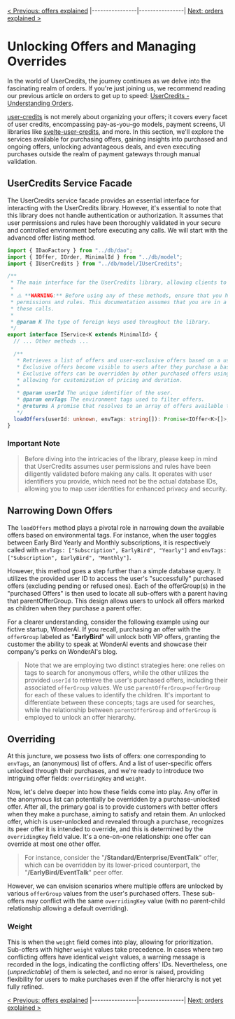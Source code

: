 [< Previous: offers explained](/docs/offers_explained.md) |----------------|----------------| [Next: orders explained >](/docs/orders_explained.md)
# Unlocking Offers and Managing Overrides

In the world of UserCredits, the journey continues as we delve into the fascinating realm of orders. If you're just joining us, we recommend reading our previous article on orders to get up to speed: [UserCredits - Understanding Orders](/docs/offers_explained.md).

[user-credits](https://github.com/ziedHamdi/UserCredits) is not merely about organizing your offers; it covers every facet of user credits, encompassing pay-as-you-go models, payment screens, UI libraries like [svelte-user-credits](https://github.com/ziedHamdi/svelte-user-credits), and more. In this section, we'll explore the services available for purchasing offers, gaining insights into purchased and ongoing offers, unlocking advantageous deals, and even executing purchases outside the realm of payment gateways through manual validation.

## UserCredits Service Facade

The UserCredits service facade provides an essential interface for interacting with the UserCredits library. However, it's essential to note that this library does not handle authentication or authorization. It assumes that user permissions and rules have been thoroughly validated in your secure and controlled environment before executing any calls. We will start with the advanced offer listing method. 

```typescript
import { IDaoFactory } from "../db/dao";
import { IOffer, IOrder, MinimalId } from "../db/model";
import { IUserCredits } from "../db/model/IUserCredits";

/**
 * The main interface for the UserCredits library, allowing clients to interact with pay-as-you-go features.
 *
 * ⚠️ **WARNING:** Before using any of these methods, ensure that you have thoroughly checked and validated user
 * permissions and rules. This documentation assumes that you are in a secure and controlled environment when executing
 * these calls.
 *
 * @param K The type of foreign keys used throughout the library.
 */
export interface IService<K extends MinimalId> {
  // ... Other methods ...

  /**
   * Retrieves a list of offers and user-exclusive offers based on a user's unique identifier.
   * Exclusive offers become visible to users after they purchase a basic offer with the status 'paid'.
   * Exclusive offers can be overridden by other purchased offers using the `overridingKey` and `weight` properties,
   * allowing for customization of pricing and duration.
   *
   * @param userId The unique identifier of the user.
   * @param envTags The environment tags used to filter offers.
   * @returns A promise that resolves to an array of offers available to the user.
   */
  loadOffers(userId: unknown, envTags: string[]): Promise<IOffer<K>[]>;
}
```

### Important Note

> Before diving into the intricacies of the library, please keep in mind that UserCredits assumes user permissions and rules have been diligently validated before making any calls. It operates with user identifiers you provide, which need not be the actual database IDs, allowing you to map user identities for enhanced privacy and security.

## Narrowing Down Offers

The `loadOffers` method plays a pivotal role in narrowing down the available offers based on environmental tags. For instance, when the user toggles between Early Bird Yearly and Monthly subscriptions, it is respectively called with `envTags: ["Subscription", EarlyBird", "Yearly"]` and `envTags: ["Subscription", EarlyBird", "Monthly"]`.

However, this method goes a step further than a simple database query. It utilizes the provided user ID to access the user's "successfully" purchased offers (excluding pending or refused ones). Each of the offerGroup(s) in the "purchased Offers" is then used to locate all sub-offers with a parent having that parentOfferGroup. This design allows users to unlock all offers marked as children when they purchase a parent offer.

For a clearer understanding, consider the following example using our fictive startup, WonderAI. If you recall, purchasing an offer with the `offerGroup` labeled as "**EarlyBird**" will unlock both VIP offers, granting the customer the ability to speak at WonderAI events and showcase their company's perks on WonderAI's blog.

> Note that we are employing two distinct strategies here: one relies on tags to search for anonymous offers, while the other utilizes the provided `userId` to retrieve the user's purchased offers, including their associated `offerGroup` values. We use `parentOfferGroup=offerGroup` for each of these values to identify the children. It's important to differentiate between these concepts; tags are used for searches, while the relationship between `parentOfferGroup` and `offerGroup` is employed to unlock an offer hierarchy.

## Overriding

At this juncture, we possess two lists of offers: one corresponding to `envTags`, an (anonymous) list of offers. And a list of user-specific offers unlocked through their purchases, and we're ready to introduce two intriguing offer fields: `overridingKey` and `weight`.

Now, let's delve deeper into how these fields come into play. Any offer in the anonymous list can potentially be overridden by a purchase-unlocked offer. After all, the primary goal is to provide customers with better offers when they make a purchase, aiming to satisfy and retain them. An unlocked offer, which is user-unlocked and revealed through a purchase, recognizes its peer offer it is intended to override, and this is determined by the `overridingKey` field value. It's a one-on-one relationship: one offer can override at most one other offer.

> For instance, consider the "**/Standard/Enterprise/EventTalk**" offer, which can be overridden by its lower-priced counterpart, the "**/EarlyBird/EventTalk**" peer offer.

However, we can envision scenarios where multiple offers are unlocked by various `offerGroup` values from the user's purchased offers. These sub-offers may conflict with the same `overridingKey` value (with no parent-child relationship allowing a default overriding). 

### Weight
This is when the `weight` field comes into play, allowing for prioritization. Sub-offers with higher `weight` values take precedence. In cases where two conflicting offers have identical `weight` values, a warning message is recorded in the logs, indicating the conflicting offers' IDs. Nevertheless, one (_unpredictable_) of them is selected, and no error is raised, providing flexibility for users to make purchases even if the offer hierarchy is not yet fully refined.

[< Previous: offers explained](/docs/offers_explained.md) |----------------|----------------| [Next: orders explained >](/docs/orders_explained.md)

